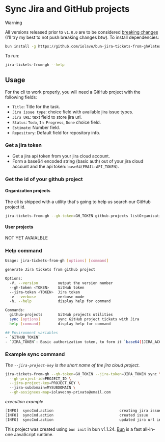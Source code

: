 # Sync Jira and GitHub projects

> [!WARNING]
> All versions released prior to `v1.0.0` are to be considered [breaking changes](https://semver.org/#how-do-i-know-when-to-release-100) (I'll try my best to not push breaking changes btw).
To install dependencies:

```bash
bun install -g https://github.com/iolave/bun-jira-tickets-from-gh#latest
```

To run:

```bash
jira-tickets-from-gh --help
```

## Usage
For the cli to work properly, you will need a GitHub project with the following fields:

- `Title`: Title for the task.
- `Jira issue type`: choice field with available jira issue types.
- `Jira URL`: text field to store jira url.
- `Status`: `Todo`, `In Progress`, `Done` choice field.
- `Estimate`: Number field.
- `Repository`: Default field for repository info.

### Get a jira token
- Get a jira api token from your jira cloud account.
- Form a base64 encoded string (basic auth) out of your jira cloud account and the api token: `base64(EMAIL:API_TOKEN)`.

### Get the id of your github project
#### Organization projects
The cli is shipped with a utility that's going to help us search our GitHub project id.
```bash
jira-tickets-from-gh --gh-token=GH_TOKEN github-projects listOrganizationProjects --org=YOU_ORG
```

#### User projects
NOT YET AVAIALBLE

### Help command
```bash
Usage: jira-tickets-from-gh [options] [command]

generate Jira tickets from github project

Options:
  -V, --version         output the version number
  --gh-token <TOKEN>    GitHub token
  --jira-token <TOKEN>  Jira token
  -v --verbose          verbose mode
  -h, --help            display help for command

Commands:
  github-projects       GitHub projects utilities
  sync [options]        sync GitHub project tickets with Jira
  help [command]        display help for command

## Environment variables
- `GITHUB_TOKEN`
- `JIRA_TOKEN`: Basic authorization token, to form it `base64([JIRA_ACCOUNT_ID]:[JIRA_API_KEY])`
```

### Example sync command
_The `--jira-project-key` is the short name of the jira cloud project._

```bash
jira-tickets-from-gh --gh-token=GH_TOKEN --jira-token=JIRA_TOKEN sync \
  --gh-project-id=PROJECT_ID \
  --jira-project-key=PROJECT_KEY \ 
  --jira-subdomain=MYSUBDOMAIN \
  --gh-assignees-map=iolave:my-private@email.com
```

*execution example*
```bash
[INFO]	syncCmd.action                          	creating jira issue                                         	{"title":"TEST: bun-jira-tickets-from-gh"}
[INFO]	syncCmd.action                          	created issue                                               	{"url":"https://mfhnet.atlassian.net/browse/TEST3-100"}
[INFO]	syncCmd.action                          	updated jira url in github                                  	{"updateId":"0b2f5b21-d3b7-4580-9327-6a57fa1924db"}
```

This project was created using `bun init` in bun v1.1.24. [Bun](https://bun.sh) is a fast all-in-one JavaScript runtime.
